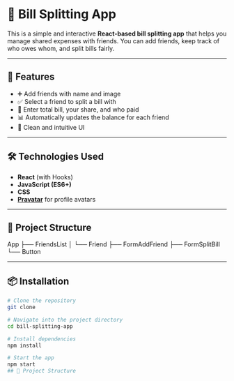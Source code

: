 # 👥 Bill Splitting App

This is a simple and interactive **React-based bill splitting app** that helps you manage shared expenses with friends. You can add friends, keep track of who owes whom, and split bills fairly.

---


## 🚀 Features

- ➕ Add friends with name and image
- ✅ Select a friend to split a bill with
- 🧮 Enter total bill, your share, and who paid
- 📊 Automatically updates the balance for each friend
- 🎨 Clean and intuitive UI

---

## 🛠️ Technologies Used

- **React** (with Hooks)
- **JavaScript (ES6+)**
- **CSS**
- **[Pravatar](https://pravatar.cc/)** for profile avatars

---
## 📂 Project Structure

App
├── FriendsList
│ └── Friend
├── FormAddFriend
├── FormSplitBill
└── Button

---

## 📦 Installation

```bash
# Clone the repository
git clone 

# Navigate into the project directory
cd bill-splitting-app

# Install dependencies
npm install

# Start the app
npm start
## 📂 Project Structure

